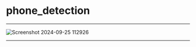 # phone_detection
*****************************************************************************************************************************************

![Screenshot 2024-09-25 112926](https://github.com/user-attachments/assets/f0b0b04a-16ac-4a17-90d8-8b90b81ce87a)

*****************************************************************************************************************************************

